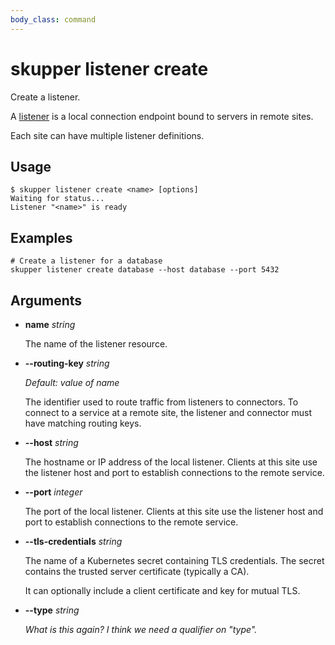 ```yaml
---
body_class: command
---
```


# skupper listener create

Create a listener.

A [listener][listener] is a local connection endpoint bound to
servers in remote sites.

Each site can have multiple listener definitions.

[listener]: concepts.html#listener



## Usage

~~~ shell
$ skupper listener create <name> [options]
Waiting for status...
Listener "<name>" is ready
~~~

## Examples

~~~
# Create a listener for a database
skupper listener create database --host database --port 5432
~~~

## Arguments

- **name** _string_

  The name of the listener resource.
  

- **--routing-key** _string_

  _Default:_ _value of name_

  The identifier used to route traffic from listeners to
  connectors.  To connect to a service at a remote site, the
  listener and connector must have matching routing keys.
  

- **--host** _string_

  The hostname or IP address of the local listener.  Clients
  at this site use the listener host and port to
  establish connections to the remote service.
  

- **--port** _integer_

  The port of the local listener.  Clients at this site use
  the listener host and port to establish connections to
  the remote service.
  

- **--tls-credentials** _string_

  The name of a Kubernetes secret containing TLS
  credentials.  The secret contains the trusted server
  certificate (typically a CA).
  
  It can optionally include a client certificate and key for
  mutual TLS.
  

- **--type** _string_

  _What is this again?  I think we need a qualifier on "type"._

